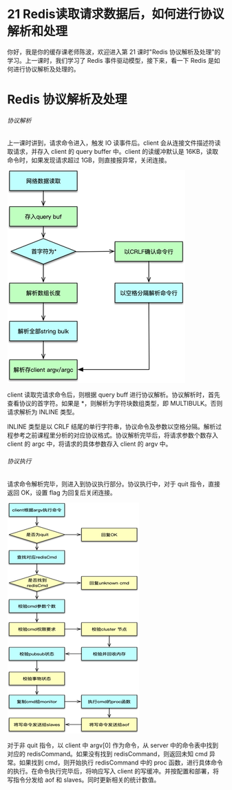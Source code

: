 # 21 Redis读取请求数据后，如何进行协议解析和处理

你好，我是你的缓存课老师陈波，欢迎进入第 21 课时"Redis
协议解析及处理"的学习。上一课时，我们学习了 Redis
事件驱动模型，接下来，看一下 Redis 是如何进行协议解析及处理的。

# Redis 协议解析及处理

###### 协议解析

上一课时讲到，请求命令进入，触发 IO 读事件后。client
会从连接文件描述符读取请求，并存入 client 的 query buffer 中。client
的读缓冲默认是 16KB，读取命令时，如果发现请求超过
1GB，则直接报异常，关闭连接。

![img](assets/CgoB5l236leAQe3lAACYuua9lLs344.png)

client 读取完请求命令后，则根据 query buff
进行协议解析。协议解析时，首先查看协议的首字符。如果是
\*，则解析为字符块数组类型，即 MULTIBULK。否则请求解析为 INLINE 类型。

INLINE 类型是以 CRLF
结尾的单行字符串，协议命令及参数以空格分隔。解析过程参考之前课程里分析的对应协议格式。协议解析完毕后，将请求参数个数存入
client 的 argc 中，将请求的具体参数存入 client 的 argv 中。

###### 协议执行

请求命令解析完毕，则进入到协议执行部分。协议执行中，对于 quit
指令，直接返回 OK，设置 flag 为回复后关闭连接。

![img](assets/CgotOV236liAP-kPAAC0HQZ_GbA559.png)

对于非 quit 指令，以 client 中 argv\[0\] 作为命令，从 server
中的命令表中找到对应的 redisCommand。如果没有找到
redisCommand，则返回未知 cmd 异常。如果找到 cmd，则开始执行 redisCommand
中的 proc 函数，进行具体命令的执行。在命令执行完毕后，将响应写入 client
的写缓冲。并按配置和部署，将写指令分发给 aof 和
slaves。同时更新相关的统计数值。
